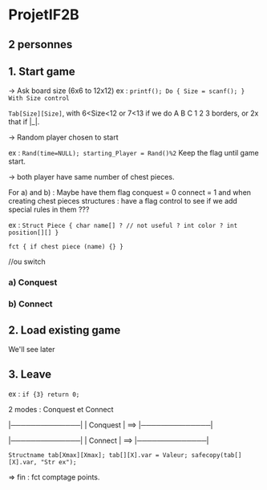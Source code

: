 # ProjetIF2B

## 2 personnes

## 1. Start game

-> Ask board size (6x6 to 12x12)
    ex : `printf();
         Do {
         Size = scanf();
         } With Size control`

   `Tab[Size][Size]`, with  6<Size<12 or 7<13 if we do A B C 1 2 3 borders, or 2x that if |_|.

-> Random player chosen to start

   ex : `Rand(time=NULL);
        starting_Player = Rand()%2`
    Keep the flag until game start.


-> both player have same number of chest pieces.

For a) and b) : Maybe have them flag conquest = 0 connect = 1 and when creating chest pieces
structures : have a flag control to see if we add special rules in them ???

ex :
    `Struct Piece {
    char name[] ? // not useful ?
    int color ?
    int position[][]
}`

`fct {
if chest piece (name) {}
}`

//ou switch

### a) Conquest
### b) Connect


## 2. Load existing game
We'll see later

## 3. Leave
ex :
    `if {3} return 0;`

2 modes : Conquest et Connect

|──────────────|
|   Conquest   |  ==>
|──────────────|

|──────────────|
|   Connect    |  ==>
|──────────────|



`Structname tab[Xmax][Xmax];
tab[][X].var = Valeur;
safecopy(tab[][X].var, "Str ex");`


=> fin : fct comptage points.
